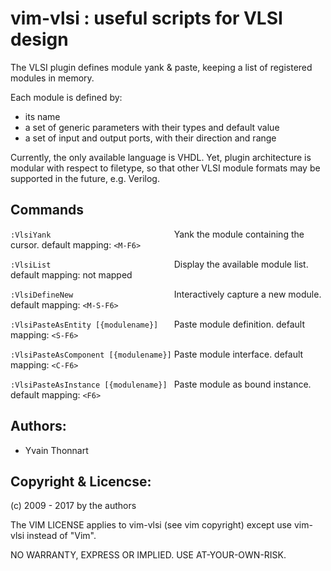 vim-vlsi : useful scripts for VLSI design
=========================================

The VLSI plugin defines module yank & paste, keeping a list of registered
modules in memory.

Each module is defined by:
* its name
* a set of generic parameters with their types and default value
* a set of input and output ports, with their direction and range

Currently, the only available language is VHDL.
Yet, plugin architecture is modular with respect to filetype, so that
other VLSI module formats may be supported in the future, e.g. Verilog.

## Commands
`:VlsiYank                           ` Yank the module containing the cursor.
                                       default mapping: `<M-F6>`

`:VlsiList                           ` Display the available module list.
                                       default mapping: not mapped

`:VlsiDefineNew                      ` Interactively capture a new module.
                                       default mapping: `<M-S-F6>`

`:VlsiPasteAsEntity [{modulename}]   ` Paste module definition.
                                       default mapping: `<S-F6>`

`:VlsiPasteAsComponent [{modulename}]` Paste module interface.
                                       default mapping: `<C-F6>`

`:VlsiPasteAsInstance [{modulename}] ` Paste module as bound instance.
                                       default mapping: `<F6>`

## Authors:
* Yvain Thonnart

## Copyright & Licencse:
(c) 2009 - 2017 by the authors

The VIM LICENSE applies to vim-vlsi
(see vim copyright) except use vim-vlsi instead of "Vim".

NO WARRANTY, EXPRESS OR IMPLIED.  USE AT-YOUR-OWN-RISK.
